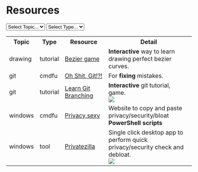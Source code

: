 # Resources

<select id="resource_topic" onchange="filter_resources()"><option value=""> Select Topic...</option><option value="drawing1">drawing</option><option value="git1">git</option><option value="windows1">windows</option></select> <select id="resource_type" onchange="filter_resources()"><option value=""> Select Type...</option><option value="cmdfu1">cmdfu</option><option value="tool1">tool</option><option value="tutorial1">tutorial</option></select> <div class="md-typeset__table"><table id="resource"><tr class="header"><th class="left">Topic</th><th class="left">Type</th><th class="left">Resource</th><th class="left">Detail</th></tr><tr class="drawing1 tutorial1"><td class="left">drawing</td><td class="left">tutorial</td><td class="left"><a href="https://bezier.method.ac/">Bezier game</a></td><td class="left"><b>Interactive</b> way to learn drawing perfect bezier curves.</td></tr><tr class="git1 cmdfu1"><td class="left">git</td><td class="left">cmdfu</td><td class="left"><a href="https://ohshitgit.com/">Oh Shit, Git!?!</a></td><td class="left">For <b>fixing</b> mistakes.</td></tr><tr class="git1 tutorial1"><td class="left">git</td><td class="left">tutorial</td><td class="left"><a href="https://learngitbranching.js.org/">Learn Git Branching</a></td><td class="left"><b>Interactive</b> git tutorial, game.<br><img class="thumb" src="https://user-images.githubusercontent.com/7308241/39848730-040bd09e-53df-11e8-964e-2d48f35a4355.gif"></td></tr><tr class="windows1 cmdfu1"><td class="left">windows</td><td class="left">cmdfu</td><td class="left"><a href="https://privacy.sexy/">Privacy.sexy</a></td><td class="left">Website to copy and paste privacy/security/bloat <b>PowerShell scripts</b></td></tr><tr class="windows1 tool1"><td class="left">windows</td><td class="left">tool</td><td class="left"><a href="https://www.builtbybel.com/ms-apps/privatezilla">Privatezilla</a></td><td class="left">Single click desktop app to perform quick privacy/security check and debloat.<br><img class="thumb" src="https://www.builtbybel.com/media/tz_portfolio_plus/article/cache/privatezilla-23-h_o.png"></td></tr></table></div>
